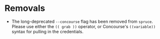 # Removals

- The long-deprecated `--concourse` flag has been removed from `spruce`. Please use
  either the `(( grab ))` operator, or Concourse's `((variable))` syntax for pulling
  in the credentials.
